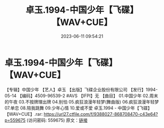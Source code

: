 ﻿---
title: 卓玉.1994-中国少年【飞碟】【WAV+CUE】
date: 2023-06-11 09:54:21
categories: WAV车载音乐、镜像
tags: 华语中文
---
# 卓玉.1994-中国少年【飞碟】【WAV+CUE】

【专辑】中国少年
【艺人】卓玉
【出版】飞碟企业股份有限公司
【发行】1994-05-14
【编码】4509-96539-2 #AVS
【IFPI】无
【曲目】
01.中国少年
02.周末的午夜
03.不按牌理出牌
04.别怕
05.疯狂浪漫年轻梦(舞曲版)
06.疯狂浪漫年轻梦
07.单恋
08.陪我跳舞
09.少年心情
10.爱或不爱
卓玉.1994 - 中国少年【飞碟】【WAV+CUE】.rar: https://url27.ctfile.com/f/9388027-868708470-c43e64?p=559675
(访问密码: 559675)
原文：[链接](https://blog.sina.com.cn/s/blog_1647c7e76010312ai.html)